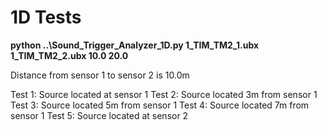 # 1D Tests

**python ..\Sound_Trigger_Analyzer_1D.py 1_TIM_TM2_1.ubx 1_TIM_TM2_2.ubx 10.0 20.0**

Distance from sensor 1 to sensor 2 is 10.0m

Test 1: Source located at sensor 1
Test 2: Source located 3m from sensor 1
Test 3: Source located 5m from sensor 1
Test 4: Source located 7m from sensor 1
Test 5: Source located at sensor 2
